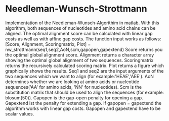# Needleman-Wunsch-Strottmann
Implementation of the Needleman-Wunsch-Algorithim in matlab. With this algorithm, both sequences of nucleotides and amino acid chains can be aligned. The optimal alignment score can be calculated with linear gap costs as well as with affine gap costs. The function input works as follows:
[Score, Alignment, Scoringmatrix, Plot] = nw_strottmann(seq1,seq2,AoN,scm,gapopen,gapextend)
Score returns you the optimal global alignment score. Alignment returns a character array showing the optimal global alignment of two sequences. Scoringmatrix returns the recursively calculated scoring matrix. Plot returns a figure which graphically shows the results. 
Seq1 and seq2 are the input arguments of the two sequences which we want to align (for example:'HEAE','AEE'). AoN determines whether we are looking at amino acids or nucleotide sequences('AA' for amino acids, 'NN' for nucleotides). Scm is the substitution matrix that should be used to align the sequences (for example: blosum(50)). Gapopen is the gap-open penalty for opening a gap. Gapextend ist the penalty for extending a gap. If gapopen = gapextend the algorithm works with linear gap costs. Gapopen and gapextend have to be scalar values.


